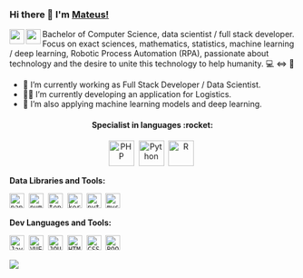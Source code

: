 ### Hi there 👋 I'm [Mateus!](https://github.com/JoseMateusCamargo) 

[<img align="left" width="26px" src="https://cdn.jsdelivr.net/npm/simple-icons@3.4.0/icons/linkedin.svg"/>](https://www.linkedin.com/in/jmateuscamargo/)
[<img align="left" width="26px" src="hthttps://cdn.jsdelivr.net/npm/simple-icons@4.14.0/icons/acclaim.svg"/>](https://www.youracclaim.com/users/jose-mateus-camargo-de-leva/badges)

Bachelor of Computer Science, data scientist / full stack developer. 
Focus on exact sciences, mathematics, statistics,  machine learning / deep learning, Robotic Process Automation (RPA), passionate about technology and the desire to unite this technology to help humanity. 💻 <=> 🧬

- 🔭 I’m currently working as Full Stack Developer / Data Scientist.
- 👩‍💻 I’m currently developing an application for Logistics.
- 🧮 I’m also applying machine learning models and deep learning.

<h4 align="center">Specialist in languages :rocket:</h4>
<p align="center">
<img src="https://i.ibb.co/X75fk3k/php-logo.png" height="45" alt="PHP">&nbsp
<img src="https://i.ibb.co/6W6CP9R/python-logo.png" height="45" alt="Python">&nbsp
<img src="https://i.ibb.co/0fKZ8bM/r-logo.png" height="45" alt="R">&nbsp
</p>

**Data Libraries and Tools:** 
<p align="left">
<code><img height="26" src="https://cdn.jsdelivr.net/npm/simple-icons@4.14.0/icons/pandas.svg" alt="pandas"></code>&nbsp
<code><img height="26" src="https://cdn.jsdelivr.net/npm/simple-icons@4.14.0/icons/numpy.svg" alt="numpy"></code>&nbsp
<code><img height="26" src="https://cdn.jsdelivr.net/npm/simple-icons@4.14.0/icons/tensorflow.svg" alt="tensorflow"></code>&nbsp
<code><img height="26" src="https://cdn.jsdelivr.net/npm/simple-icons@4.14.0/icons/keras.svg" alt="keras"></code>&nbsp
<code><img height="26" src="https://cdn.jsdelivr.net/npm/simple-icons@4.14.0/icons/pytorch.svg" alt="pytorch"></code>&nbsp
<code><img height="26" src="https://cdn.jsdelivr.net/npm/simple-icons@4.14.0/icons/mysql.svg" alt="mysql"></code>&nbsp
</p>

**Dev Languages and Tools:** 
<p align="left">
<code><img height="26" src="https://cdn.jsdelivr.net/npm/simple-icons@4.14.0/icons/javascript.svg" alt="Javascript"></code>&nbsp
<code><img height="26" src="https://i.ibb.co/8KKFmZv/vue-logo.png" alt="VUE"></code>&nbsp
<code><img height="26" src="https://i.ibb.co/dPXjz20/jquery-logo.gif" alt="JQUERY"></code>&nbsp
<code><img height="26" src="https://i.ibb.co/xJd0FFC/html5-logo.png" alt="HTML"></code>&nbsp
<code><img height="26" src="https://i.ibb.co/Y7QCDJv/css3-logo.png" alt="CSS"></code>&nbsp
<code><img height="26" src="https://i.ibb.co/TM815fs/bootstrap-logo.png" alt="BOOTSTRAP"></code>&nbsp
</p>

<a href="https://github.com/JoseMateusCamargo">
 <img align="center" src="https://github-readme-stats.vercel.app/api/top-langs/?username=JoseMateusCamargo" />
</a>

<!--
![Mateus's github stats](https://github-readme-stats.vercel.app/api?username=JoseMateusCamargo&show_icons=true&hide_border=true)
-->


<!--
**JoseMateusCamargo/JoseMateusCamargo** is a ✨ _special_ ✨ repository because its `README.md` (this file) appears on your GitHub profile.

Here are some ideas to get you started:

- 🔭 I’m currently working on ...
- 🌱 I’m currently learning ...
- 👯 I’m looking to collaborate on ...
- 🤔 I’m looking for help with ...
- 💬 Ask me about ...
- 📫 How to reach me: ...
- 😄 Pronouns: ...
- ⚡ Fun fact: ...
-->

